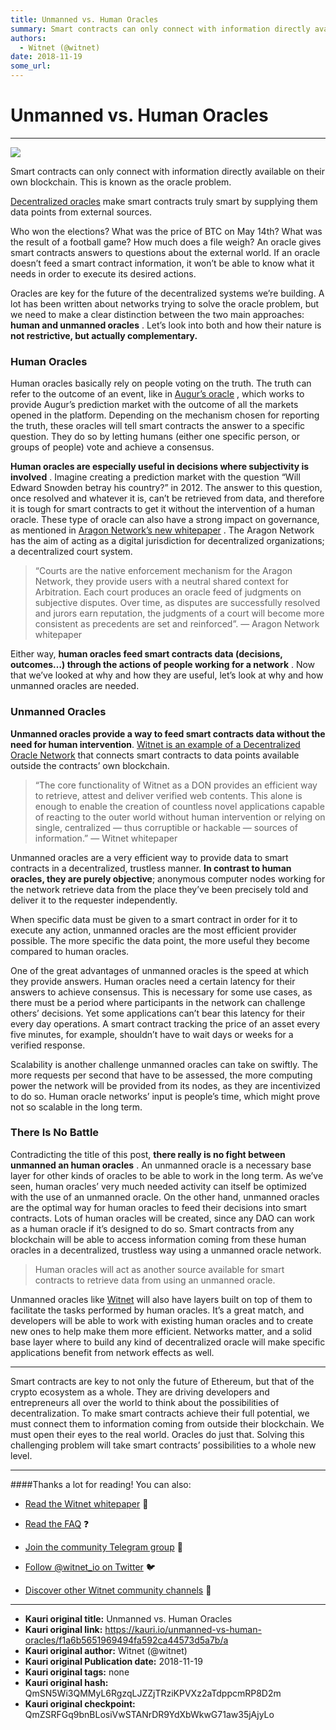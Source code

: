 ```yaml
---
title: Unmanned vs. Human Oracles
summary: Smart contracts can only connect with information directly available on their own blockchain. This is known as the oracle problem. Decentralized oracles make smart contracts truly smart by supplying them data points from external sources. Who won the elections? What was the price of BTC on May 14th? What was the result of a football game? How much does a file weigh? An oracle gives smart contracts answers to questions about the external world. If an oracle doesn’t feed a smart contract informati
authors:
  - Witnet (@witnet)
date: 2018-11-19
some_url: 
---
```


# Unmanned vs. Human Oracles



----


![](https://cdn-images-1.medium.com/max/2000/1*Fcr4RtRWU4Wa7yrdQUfL2Q.png)

Smart contracts can only connect with information directly available on their own blockchain. This is known as 
the oracle problem.
 
[Decentralized oracles](https://medium.com/@peterhaymond/why-decentralized-oracles-matter-7920ad04ee37)
 make smart contracts truly smart by supplying them data points from external sources.

Who won the elections? What was the price of BTC on May 14th? What was the result of a football game? How much does a file weigh? An oracle gives smart contracts answers to questions about the external world. If an oracle doesn’t feed a smart contract information, it won’t be able to know what it needs in order to execute its desired actions.

Oracles are key for the future of the decentralized systems we’re building. A lot has been written about networks trying to solve the oracle problem, but we need to make a clear distinction between the two main approaches: 
**human and unmanned oracles**
 . Let’s look into both and how their nature is 
**not restrictive, but actually complementary.**
 

### Human Oracles
Human oracles basically rely on people voting on the truth. The truth can refer to the outcome of an event, like in 
[Augur’s oracle](http://docs.augur.net/)
 , which works to provide Augur’s prediction market with the outcome of all the markets opened in the platform.
Depending on the mechanism chosen for reporting the truth, these oracles will tell smart contracts the answer to a specific question. They do so by letting humans (either one specific person, or groups of people) vote and achieve a consensus.
 
**Human oracles are especially useful in decisions where subjectivity is involved**
 . Imagine creating a prediction market with the question “Will Edward Snowden betray his country?” in 2012. The answer to this question, once resolved and whatever it is, can’t be retrieved from data, and therefore it is tough for smart contracts to get it without the intervention of a human oracle.
These type of oracle can also have a strong impact on governance, as mentioned in 
[Aragon Network’s new whitepaper](https://github.com/aragon/whitepaper)
 . The Aragon Network has the aim of acting as a digital jurisdiction for decentralized organizations; a decentralized court system.
> “Courts are the native enforcement mechanism for the Aragon Network, they provide users with a neutral shared context for Arbitration. Each court produces an oracle feed of judgments on subjective disputes. Over time, as disputes are successfully resolved and jurors earn reputation, the judgments of a court will become more consistent as precedents are set and reinforced”. — Aragon Network whitepaper

Either way, 
**human oracles feed smart contracts data (decisions, outcomes…) through the actions of people working for a network**
 . Now that we’ve looked at why and how they are useful, let’s look at why and how unmanned oracles are needed.

### Unmanned Oracles
 **Unmanned oracles provide a way to feed smart contracts data without the need for human intervention**. [Witnet is an example of a Decentralized Oracle Network](https://medium.com/witnet/witnet-smart-contracts-with-real-power-f79e326da3a4) that connects smart contracts to data points available outside the contracts’ own blockchain.

> “The core functionality of Witnet as a DON provides an efficient way to retrieve, attest and deliver verified web contents. This alone is enough to enable the creation of countless novel applications capable of reacting to the outer world without human intervention or relying on single, centralized — thus corruptible or hackable — sources of information.” — Witnet whitepaper

Unmanned oracles are a very efficient way to provide data to smart contracts in a decentralized, trustless manner. 
**In contrast to human oracles, they are purely objective**; anonymous computer nodes working for the network retrieve data from the place they’ve been precisely told and deliver it to the requester independently.

When specific data must be given to a smart contract in order for it to execute any action, unmanned oracles are the most efficient provider possible. The more specific the data point, the more useful they become compared to human oracles.

One of the great advantages of unmanned oracles is the speed at which they provide answers. Human oracles need a certain latency for their answers to achieve consensus. This is necessary for some use cases, as there must be a period where participants in the network can challenge others’ decisions. Yet some applications can’t bear this latency for their every day operations. A smart contract tracking the price of an asset every five minutes, for example, shouldn’t have to wait days or weeks for a verified response.

Scalability is another challenge unmanned oracles can take on swiftly. The more requests per second that have to be assessed, the more computing power the network will be provided from its nodes, as they are incentivized to do so. Human oracle networks’ input is people’s time, which might prove not so scalable in the long term.

### There Is No Battle
Contradicting the title of this post, 
**there really is no fight between unmanned an human oracles**
 . An unmanned oracle is a necessary base layer for other kinds of oracles to be able to work in the long term. As we’ve seen, human oracles’ very much needed activity can itself be optimized with the use of an unmanned oracle.
On the other hand, unmanned oracles are the optimal way for human oracles to feed their decisions into smart contracts. Lots of human oracles will be created, since any DAO can work as a human oracle if it’s designed to do so. Smart contracts from any blockchain will be able to access information coming from these human oracles in a decentralized, trustless way using a unmanned oracle network.
> Human oracles will act as another source available for smart contracts to retrieve data from using an unmanned oracle.

Unmanned oracles like 
[Witnet](http://witnet.io)
 will also have layers built on top of them to facilitate the tasks performed by human oracles. It’s a great match, and developers will be able to work with existing human oracles and to create new ones to help make them more efficient. Networks matter, and a solid base layer where to build any kind of decentralized oracle will make specific applications benefit from network effects as well.

----

Smart contracts are key to not only the future of Ethereum, but that of the crypto ecosystem as a whole. They are driving developers and entrepreneurs all over the world to think about the possibilities of decentralization. To make smart contracts achieve their full potential, we must connect them to information coming from outside their blockchain. We must open their eyes to the real world. Oracles do just that. Solving this challenging problem will take smart contracts’ possibilities to a whole new level.

----
####Thanks a lot for reading! You can also:



 *  [Read the Witnet whitepaper](https://witnet.io/static/witnet-whitepaper.pdf) 📃

 *  [Read the FAQ](https://witnet.io/#/faq) ❓

 *  [Join the community Telegram group](https://t.me/witnetio) 💬

 *  [Follow @witnet_io on Twitter](https://twitter.com/witnet_io) 🐦

 *  [Discover other Witnet community channels](https://witnet.io/#/contact) 👥



---

- **Kauri original title:** Unmanned vs. Human Oracles
- **Kauri original link:** https://kauri.io/unmanned-vs-human-oracles/f1a6b5651969494fa592ca44573d5a7b/a
- **Kauri original author:** Witnet (@witnet)
- **Kauri original Publication date:** 2018-11-19
- **Kauri original tags:** none
- **Kauri original hash:** QmSN5Wi3QMMyL6RgzqLJZZjTRziKPVXz2aTdppcmRP8D2m
- **Kauri original checkpoint:** QmZSRFGq9bnBLosiVwSTANrDR9YdXbWkwG71aw35jAjyLo



